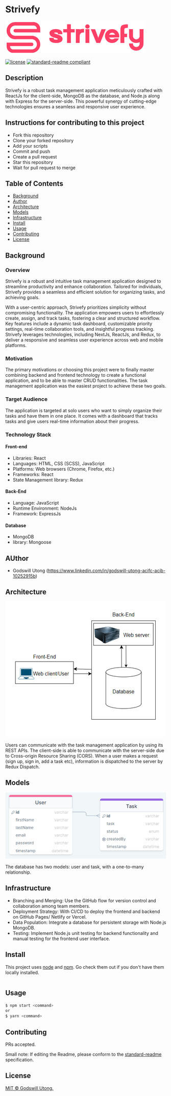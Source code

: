 # Strivefy

![banner](https://github.com/G-V-Utong/strivefy/blob/main/client/public/images/Main%20logo.PNG)

[![license](https://img.shields.io/github/license/G-V-Utong/strivefy.svg)](LICENSE)
[![standard-readme compliant](https://img.shields.io/badge/readme%20style-standard-brightgreen.svg?style=flat-square)](https://github.com/RichardLitt/standard-readme)

## Description

Strivefy is a robust task management application meticulously crafted with ReactJs for the client-side, MongoDB as the database, and Node.js along with Express for the server-side. This powerful synergy of cutting-edge technologies ensures a seamless and responsive user experience.

## Instructions for contributing to this project

- Fork this repository
- Clone your forked repository
- Add your scripts
- Commit and push
- Create a pull request
- Star this repository
- Wait for pull request to merge

## Table of Contents

- [Background](#background)
- [Author](#author)
- [Architecture](#architecture)
- [Models](#models)
- [Infrastructure](#infrastructure)
- [Install](#install)
- [Usage](#usage)
- [Contributing](#contributing)
- [License](#license)

## Background

### Overview
Strivefy is a robust and intuitive task management application designed to streamline productivity and enhance collaboration. Tailored for individuals, Strivefy provides a seamless and efficient solution for organizing tasks, and achieving goals.

With a user-centric approach, Strivefy prioritizes simplicity without compromising functionality. The application empowers users to effortlessly create, assign, and track tasks, fostering a clear and structured workflow. Key features include a dynamic task dashboard, customizable priority settings, real-time collaboration tools, and insightful progress tracking. Strivefy leverages technologies, including NextJs, ReactJs, and Redux, to deliver a responsive and seamless user experience across web and mobile platforms.

### Motivation
The primary motivations or choosing this project were to finally master combining backend and frontend technology to create a functional application, and to be able to master CRUD functionalities. The task management application was the easiest project to achieve these two goals.

### Target Audience
The application is targeted at solo users who want to simply organize their tasks and have them in one place. It comes with a dashboard that tracks tasks and give users real-time information about their progress.

### Technology Stack
#### Front-end
- Libraries: React
- Languages: HTML, CSS (SCSS), JavaScript
- Platforms: Web browsers (Chrome, Firefox, etc.)
- Frameworks: React
- State Management library: Redux
#### Back-End
- Language: JavaScript
- Runtime Environment: NodeJs
- Framework: ExpressJs
#### Database
- MongoDB
- library: Mongoose

## AUthor 
- Godswill Utong (https://www.linkedin.com/in/godswill-utong-acifc-acib-10252915b) 

## Architecture 
![architecture](https://github.com/G-V-Utong/strivefy/blob/main/client/public/images/Simple%20architecture.PNG)

Users can communicate with the task management application by using its REST APIs. The client-side is able to communicate with the server-side due to Cross-origin Resource Sharing (CORS). When a user makes a request (sign up, sign in, add a task etc), information is dispatched to the server by Redux Dispatch.

## Models
![Models](https://github.com/G-V-Utong/strivefy/blob/main/client/public/images/Models.PNG)

The database has two models: user and task, with a one-to-many relationship.

## Infrastructure

- Branching and Merging: Use the GitHub flow for version control and collaboration among team members.
- Deployment Strategy: With CI/CD to deploy the frontend and backend on GitHub Pages/ Netlify or Vercel.
- Data Population: Integrate a database for persistent storage with Node.js MongoDB.
- Testing: Implement Node.js unit testing for backend functionality and manual testing for the frontend user interface.

## Install

This project uses [node](http://nodejs.org) and [npm](https://npmjs.com). Go check them out if you don't have them locally installed.

```
```

## Usage

```sh
$ npm start <command> 
or 
$ yarn <command>
```

## Contributing

PRs accepted.

Small note: If editing the Readme, please conform to the [standard-readme](https://github.com/RichardLitt/standard-readme) specification.

## License

[MIT © Godswill Utong.](../LICENSE)
